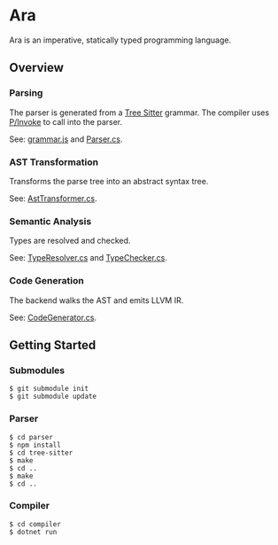 # Ara

Ara is an imperative, statically typed programming language.

## Overview

### Parsing

The parser is generated from a [Tree Sitter](https://tree-sitter.github.io/tree-sitter/) grammar. The compiler uses [P/Invoke](https://docs.microsoft.com/en-us/dotnet/standard/native-interop/pinvoke) to call into the parser.

See: [grammar.js](parser/grammar.js) and [Parser.cs](compiler/Ara/Parsing/Parser.cs).

### AST Transformation

Transforms the parse tree into an abstract syntax tree.

See: [AstTransformer.cs](compiler/Ara/Ast/AstTransformer.cs).

### Semantic Analysis

Types are resolved and checked.

See: [TypeResolver.cs](compiler/Ara/Ast/Semantics/TypeResolver.cs) and [TypeChecker.cs](compiler/Ara/Ast/Semantics/TypeChecker.cs).

### Code Generation

The backend walks the AST and emits LLVM IR.

See: [CodeGenerator.cs](compiler/Ara/CodeGen/CodeGenerator.cs).

## Getting Started

### Submodules

```
$ git submodule init
$ git submodule update
```

### Parser

```
$ cd parser
$ npm install
$ cd tree-sitter
$ make
$ cd ..
$ make
$ cd ..
```

### Compiler

```
$ cd compiler
$ dotnet run
```